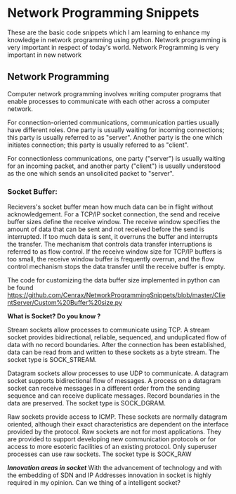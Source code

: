 # Network Programming Snippets
These are the basic code snippets which I am learning to enhance my knowledge in network programming using python. Network programming is very important in respect of today's world. Network Programming is very important in new network

## Network Programming
Computer network programming involves writing computer programs that enable processes to communicate with each other across a computer network.

For connection-oriented communications, communication parties usually have different roles. One party is usually waiting for incoming connections; this party is usually referred to as "server". Another party is the one which initiates connection; this party is usually referred to as "client".

For connectionless communications, one party ("server") is usually waiting for an incoming packet, and another party ("client") is usually understood as the one which sends an unsolicited packet to "server". 

### Socket Buffer:

Recievers's socket buffer mean how much data can be in flight without acknowledgement. For a TCP/IP socket connection, the send and receive buffer sizes define the receive window. The receive window specifies the amount of data that can be sent and not received before the send is interrupted. If too much data is sent, it overruns the buffer and interrupts the transfer. The mechanism that controls data transfer interruptions is referred to as flow control. If the receive window size for TCP/IP buffers is too small, the receive window buffer is frequently overrun, and the flow control mechanism stops the data transfer until the receive buffer is empty.

The code for customizing the data buffer size implemented in python can be found <href>https://github.com/Cenrax/NetworkProgrammingSnippets/blob/master/ClientServer/Custom%20Buffer%20size.py</href>

**What is Socket? Do you know ?**

Stream sockets allow processes to communicate using TCP. A stream socket provides bidirectional, reliable, sequenced, and unduplicated flow of data with no record boundaries. After the connection has been established, data can be read from and written to these sockets as a byte stream. The socket type is SOCK_STREAM.

Datagram sockets allow processes to use UDP to communicate. A datagram socket supports bidirectional flow of messages. A process on a datagram socket can receive messages in a different order from the sending sequence and can receive duplicate messages. Record boundaries in the data are preserved. The socket type is SOCK_DGRAM.

Raw sockets provide access to ICMP. These sockets are normally datagram oriented, although their exact characteristics are dependent on the interface provided by the protocol. Raw sockets are not for most applications. They are provided to support developing new communication protocols or for access to more esoteric facilities of an existing protocol. Only superuser processes can use raw sockets. The socket type is SOCK_RAW

***Innovation areas in socket***
With the advancement of technology and with the embedding of SDN and IP Addresses innovation in socket is highly required in my opinion. Can we thing of a intelligent socket?

